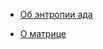 - [Об энтропии ада](http://text.zaborskiy.org/hell.html)
   
      
- [О матрице](http://text.zaborskiy.org/matrix.html)
 
 
